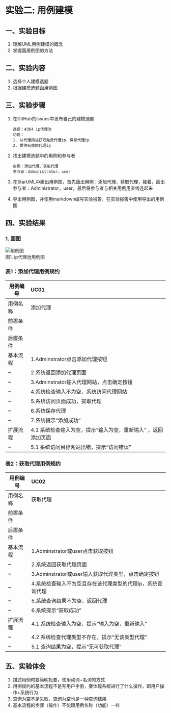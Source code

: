 # 实验二: 用例建模

## 一、实验目标

1. 理解UML用例建模的概念
2. 掌握画用例图的方法

## 二、实验内容

1. 选择个人建模选题
2. 根据建模选题画用例图

## 三、实验步骤

1. 在GitHub的issues中发布自己的建模选题

    ```
    选题：#364 ip代理池
    功能：
    1. 从代理网站获取免费代理ip，保存代理ip
    2. 提供有效的代理ip
    ```

2. 找出建模选题中的用例和参与者

    ```
    用例：添加代理、获取代理
    参与者：Administrator、user
    ```

3. 在StarUML中画出用例图，首先画出用例：添加代理、获取代理，接着，画出参与者：Administrator，user，最后将参与者与相关用例用直线连起来

4. 导出用例图，并使用markdown编写实验报告，在实验报告中使用导出的用例图

## 四、实验结果

### 1. 画图

![用例图](./Lab2_UseCaseDiagram.jpg)  
图1. ip代理池用例图

### 表1：添加代理用例规约

用例编号  | UC01
-|:-
用例名称  | 添加代理 
前置条件  |         
后置条件  |         
基本流程  | 1.Adminstrator点击添加代理按钮
~| 2.系统返回添加代理页面
~| 3.Adminstrator输入代理网站，点击确定按钮
~| 4.系统检查输入不为空，系统访问代理网站
~| 5.系统访问页面成功，提取代理  
~| 6.系统保存代理 
~| 7.系统提示“添加成功”  
扩展流程  | 4.1 系统检查输入为空，提示“输入为空，重新输入”  ，返回添加页面
~| 5.1 系统访问目标网站出错，提示“访问错误” 

### 表2：获取代理用例规约

用例编号  | UC02
-|:-
用例名称  | 获取代理  
前置条件  |       
后置条件  |         
基本流程  | 1.Adminstrator或user点击获取按钮      
~| 2.系统返回获取代理页面
~| 3.Adminstrator或user输入获取代理类型，点击确定按钮
~| 4.系统检查输入不为空且存在该代理类型的代理ip，系统查询代理
~| 5.系统查询结果不为空，返回代理 
~| 6.系统提示“获取成功” 
扩展流程  | 4.1  系统检查输入为空，提示“输入为空，重新输入” 
~| 4.2  系统检查代理类型不存在，提示“无该类型代理”
~| 5.1  查询结果为空，提示“无可获取代理”

## 五、实验体会

1.  描述用例时要简明扼要，使用动词+名词的方式 
2.  用例规约的基本流程不是写用户手册，要体现系统进行了什么操作，即用户操作+系统行为 
3.   查询为空不是失败，查询为空也是一种查询结果 
4.   基本流程的步骤（操作）不能跟用例名称（功能）一样
